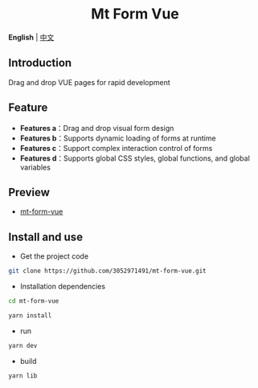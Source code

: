 <div align="center">
    <h1>Mt Form Vue</h1>
</div>

**English** | [中文](./README.zh-CN.md)

## Introduction

Drag and drop VUE pages for rapid development

## Feature

- **Features a**：Drag and drop visual form design
- **Features b**：Supports dynamic loading of forms at runtime
- **Features c**：Support complex interaction control of forms
- **Features d**：Supports global CSS styles, global functions, and global variables

## Preview

- [mt-form-vue](http://123.249.74.79:8085)

## Install and use

- Get the project code

```bash
git clone https://github.com/3052971491/mt-form-vue.git
```

- Installation dependencies

```bash
cd mt-form-vue

yarn install

```

- run

```bash
yarn dev
```

- build

```bash
yarn lib
```

